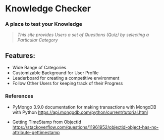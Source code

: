 # Knowledge Checker
### A place to test your Knowledge

>*This site provides Users a set of Questions (Quiz) by selecting a Particular Category*

## Features:
+ Wide Range of Categories
+ Customizable Background for User Profile
+ Leaderboard for creating a competitive environment
+ Follow Other Users for keeping track of their Progress

### References 
+ PyMongo 3.9.0 documentation for making transactions with MongoDB with Python
    https://api.mongodb.com/python/current/tutorial.html
    
+ Getting TimeStamp from ObjectId
    https://stackoverflow.com/questions/11961952/objectid-object-has-no-attribute-gettimestamp
